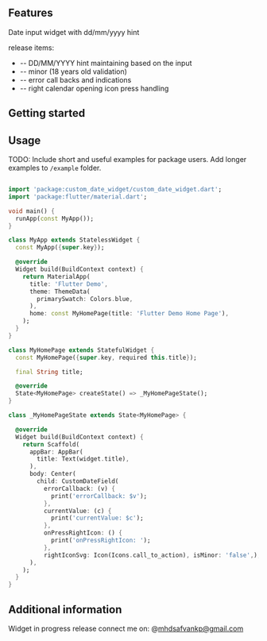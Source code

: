 
## Features

Date input widget with dd/mm/yyyy hint

release items:
* -- DD/MM/YYYY hint maintaining based on the input
* -- minor (18 years old validation)
* -- error call backs and indications
* -- right calendar opening icon press handling

## Getting started

## Usage

TODO: Include short and useful examples for package users. Add longer examples
to `/example` folder.

```dart

import 'package:custom_date_widget/custom_date_widget.dart';
import 'package:flutter/material.dart';

void main() {
  runApp(const MyApp());
}

class MyApp extends StatelessWidget {
  const MyApp({super.key});

  @override
  Widget build(BuildContext context) {
    return MaterialApp(
      title: 'Flutter Demo',
      theme: ThemeData(
        primarySwatch: Colors.blue,
      ),
      home: const MyHomePage(title: 'Flutter Demo Home Page'),
    );
  }
}

class MyHomePage extends StatefulWidget {
  const MyHomePage({super.key, required this.title});

  final String title;

  @override
  State<MyHomePage> createState() => _MyHomePageState();
}

class _MyHomePageState extends State<MyHomePage> {

  @override
  Widget build(BuildContext context) {
    return Scaffold(
      appBar: AppBar(
        title: Text(widget.title),
      ),
      body: Center(
        child: CustomDateField(
          errorCallback: (v) {
            print('errorCallback: $v');
          },
          currentValue: (c) {
            print('currentValue: $c');
          },
          onPressRightIcon: () {
            print('onPressRightIcon: ');
          },
          rightIconSvg: Icon(Icons.call_to_action), isMinor: 'false',),
      ),
    );
  }
}

```

## Additional information
 Widget in progress release
 connect me on:
 @mhdsafvankp@gmail.com
 